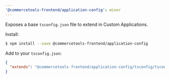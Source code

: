 ```yaml
---
'@commercetools-frontend/application-config': minor
---
```


Exposes a base `tsconfig.json` file to extend in Custom Applications.

Install:

```bash
$ npm install --save @commercetools-frontend/application-config
```

Add to your `tsconfig.json`:

```json
{
  "extends": "@commercetools-frontend/application-config/tsconfig/tsconfig.json"
}
```
